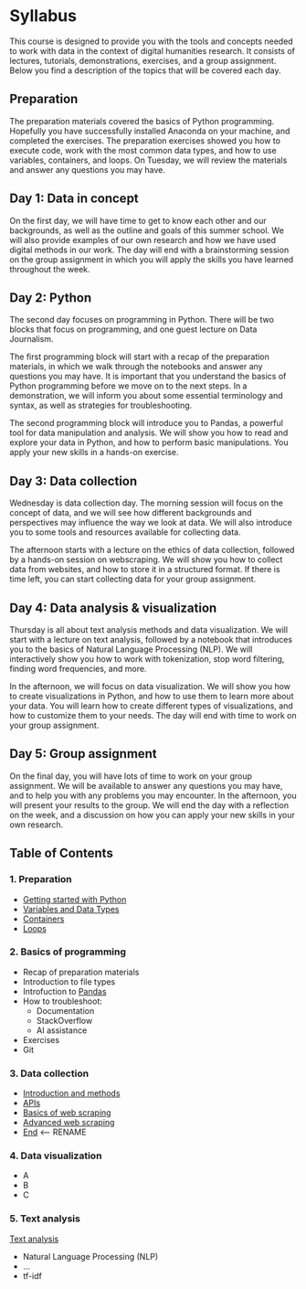 # Syllabus

This course is designed to provide you with the tools and concepts needed to work with data in the context of digital humanities research. It consists of lectures, tutorials, demonstrations, exercises, and a group assignment. Below you find a description of the topics that will be covered each day.

## Preparation 
The preparation materials covered the basics of Python programming. Hopefully you have successfully installed Anaconda on your machine, and completed the exercises. The preparation exercises showed you how to execute code, work with the most common data types, and how to use variables, containers, and loops. On Tuesday, we will review the materials and answer any questions you may have. 

## Day 1: Data in concept
On the first day, we will have time to get to know each other and our backgrounds, as well as the outline and goals of this summer school. We will also provide examples of our own research and how we have used digital methods in our work. The day will end with a brainstorming session on the group assignment in which you will apply the skills you have learned throughout the week. 


## Day 2: Python
The second day focuses on programming in Python. There will be two blocks that focus on programming, and one guest lecture on Data Journalism. 

The first programming block will start with a recap of the preparation materials, in which we walk through the notebooks and answer any questions you may have. It is important that you understand the basics of Python programming before we move on to the next steps. In a demonstration, we will inform you about some essential terminology and syntax, as well as strategies for troubleshooting.  

The second programming block will introduce you to Pandas, a powerful tool for data manipulation and analysis. We will show you how to read and explore your data in Python, and how to perform basic manipulations. You apply your new skills in a hands-on exercise.  

## Day 3: Data collection
Wednesday is data collection day. The morning session will focus on the concept of data, and we will see how different backgrounds and perspectives may influence the way we look at data. We will also introduce you to some tools and resources available for collecting data.

The afternoon starts with a lecture on the ethics of data collection, followed by a hands-on session on webscraping. We will show you how to collect data from websites, and how to store it in a structured format. If there is time left, you can start collecting data for your group assignment.

## Day 4: Data analysis & visualization
Thursday is all about text analysis methods and data visualization. We will start with a lecture on text analysis, followed by a notebook that introduces you to the basics of Natural Language Processing (NLP). We will interactively show you how to work with tokenization, stop word filtering, finding word frequencies, and more. 

In the afternoon, we will focus on data visualization. We will show you how to create visualizations in Python, and how to use them to learn more about your data. You will learn how to create different types of visualizations, and how to customize them to your needs. The day will end with time to work on your group assignment. 

## Day 5: Group assignment
On the final day, you will have lots of time to work on your group assignment. We will be available to answer any questions you may have, and to help you with any problems you may encounter. In the afternoon, you will present your results to the group. We will end the day with a reflection on the week, and a discussion on how you can apply your new skills in your own research. 

## Table of Contents

### 1. Preparation
- [Getting started with Python](code/01_preparation/1a_getting_started.ipynb)
- [Variables and Data Types](code/01_preparation/1b_variables_types.ipynb)
- [Containers](code/01_preparation/1c_containers.ipynb)
- [Loops](code/01_preparation/1d_loops.ipynb)

### 2. Basics of programming
  - Recap of preparation materials 
  - Introduction to file types
  - Introfuction to [Pandas](https://github.com/CentreForDigitalHumanities/Summer-School-2024/blob/main/code/day_2/2a_pandas.ipynb)
  - How to troubleshoot: 
    -  Documentation
    -  StackOverflow
    -  AI assistance
  - Exercises 
  -  Git
### 3. Data collection
  - [Introduction and methods](code/03_data_collection/3a_introduction_and_methods.ipynb)
  - [APIs](code/03_data_collection/3b_apis.ipynb)
  - [Basics of web scraping](code/03_data_collection/3c_basics.ipynb)
  - [Advanced web scraping](code/03_data_collection/3d_advanced.ipynb)
  - [End](code/03_data_collection/3f_end.ipynb) <-- RENAME
### 4. Data visualization
  - A
  - B
  - C
### 5. Text analysis
[Text analysis](https://github.com/CentreForDigitalHumanities/Summer-School-2024/blob/main/docs/outline/text_analysis.ipynb)
  - Natural Language Processing (NLP)
  - ...
  - tf-idf
